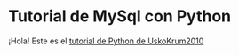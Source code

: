 # Tutorial de MySql con Python

¡Hola! Este es el [tutorial de Python de UskoKrum2010](https://www.youtube.com/watch?v=vlwDmzqYqPI "Tutorial")
